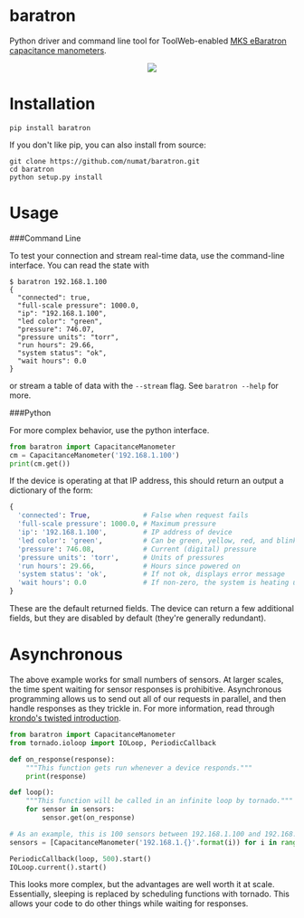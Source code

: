 # baratron

Python driver and command line tool for ToolWeb-enabled [MKS eBaratron capacitance manometers](http://www.mksinst.com/product/category.aspx?CategoryID=72).

<p align="center">
  <img src="http://www.mksinst.com/images/pdimages/627c.jpg" />
</p>

Installation
============

```
pip install baratron
```

If you don't like pip, you can also install from source:

```
git clone https://github.com/numat/baratron.git
cd baratron
python setup.py install
```

Usage
=====

###Command Line

To test your connection and stream real-time data, use the command-line
interface. You can read the state with

```
$ baratron 192.168.1.100
{
  "connected": true,
  "full-scale pressure": 1000.0,
  "ip": "192.168.1.100",
  "led color": "green",
  "pressure": 746.07,
  "pressure units": "torr",
  "run hours": 29.66,
  "system status": "ok",
  "wait hours": 0.0
}
```

or stream a table of data with the `--stream` flag. See `baratron --help`
for more.

###Python

For more complex behavior, use the python interface.

```python
from baratron import CapacitanceManometer
cm = CapacitanceManometer('192.168.1.100')
print(cm.get())
```

If the device is operating at that IP address, this should return an output
a dictionary of the form:

```python
{
  'connected': True,             # False when request fails
  'full-scale pressure': 1000.0, # Maximum pressure
  'ip': '192.168.1.100',         # IP address of device
  'led color': 'green',          # Can be green, yellow, red, and blinking
  'pressure': 746.08,            # Current (digital) pressure
  'pressure units': 'torr',      # Units of pressures
  'run hours': 29.66,            # Hours since powered on
  'system status': 'ok',         # If not ok, displays error message
  'wait hours': 0.0              # If non-zero, the system is heating up
}
```

These are the default returned fields. The device can return a few additional
fields, but they are disabled by default (they're generally redundant).

Asynchronous
============

The above example works for small numbers of sensors. At larger scales,
the time spent waiting for sensor responses is prohibitive. Asynchronous
programming allows us to send out all of our requests in parallel, and then
handle responses as they trickle in. For more information, read through
[krondo's twisted introduction](http://krondo.com/?page_id=1327).

```python
from baratron import CapacitanceManometer
from tornado.ioloop import IOLoop, PeriodicCallback

def on_response(response):
    """This function gets run whenever a device responds."""
    print(response)

def loop():
    """This function will be called in an infinite loop by tornado."""
    for sensor in sensors:
        sensor.get(on_response)

# As an example, this is 100 sensors between 192.168.1.100 and 192.168.1.199
sensors = [CapacitanceManometer('192.168.1.{}'.format(i)) for i in range(100, 200)]

PeriodicCallback(loop, 500).start()
IOLoop.current().start()
```

This looks more complex, but the advantages are well worth it at scale.
Essentially, sleeping is replaced by scheduling functions with tornado. This
allows your code to do other things while waiting for responses.
